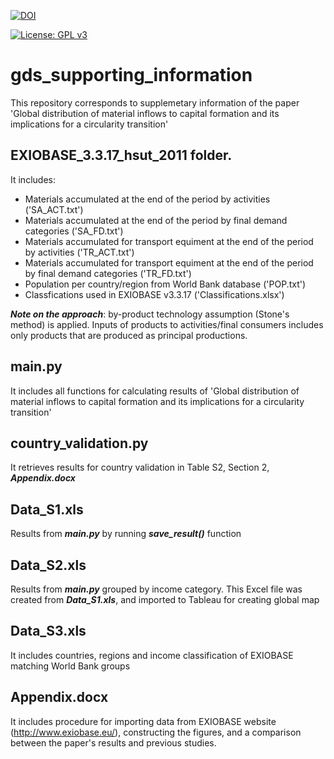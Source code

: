 
[![DOI](https://zenodo.org/badge/252446314.svg)](https://zenodo.org/badge/latestdoi/252446314)

[![License: GPL v3](https://img.shields.io/badge/License-GPL%20v3-blue.svg)](https://www.gnu.org/licenses/gpl-3.0)

# gds_supporting_information
This repository corresponds to supplemetary information of the paper 'Global distribution of material inflows to capital formation and its implications for a circularity transition'

## EXIOBASE_3.3.17_hsut_2011 folder.
It includes:	
* Materials accumulated at the end of the period by activities ('SA_ACT.txt')	
* Materials accumulated at the end of the period by final demand categories	('SA_FD.txt')
* Materials accumulated for transport equiment at the end of the period by activities ('TR_ACT.txt')	
* Materials accumulated for transport equiment at the end of the period by final demand categories ('TR_FD.txt')	
* Population per country/region from World Bank database ('POP.txt')
* Classfications used in EXIOBASE v3.3.17	('Classifications.xlsx')

***Note on the approach***: by-product technology assumption (Stone's method) is applied. Inputs of products to activities/final consumers includes only products that are produced as principal productions.

## main.py
It includes all functions for calculating results of 'Global distribution of material inflows to capital formation 
and its implications for a circularity transition' 

## country_validation.py
It retrieves results for country validation in Table S2, Section 2, ***Appendix.docx***

## Data_S1.xls 
Results from ***main.py*** by running ***save_result()*** function

## Data_S2.xls
Results from ***main.py*** grouped by income category. This Excel file was created from ***Data_S1.xls***, and imported to Tableau for creating global map   

## Data_S3.xls  
It includes countries, regions and income classification of EXIOBASE matching World Bank groups

## Appendix.docx
It includes procedure for importing data from EXIOBASE website (http://www.exiobase.eu/), constructing the figures, and a comparison between the paper's results and previous studies.
